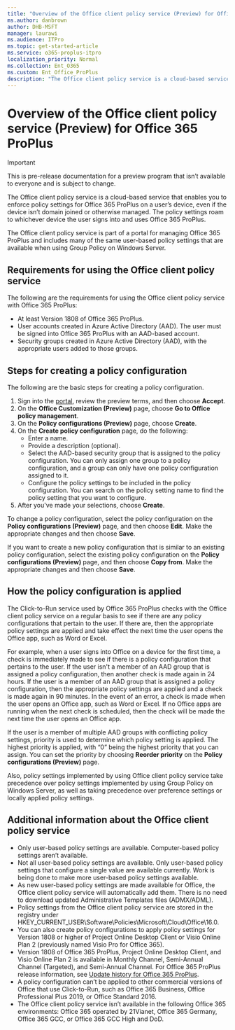 ```yaml
---
title: "Overview of the Office client policy service (Preview) for Office 365 ProPlus"
ms.author: danbrown
author: DHB-MSFT
manager: laurawi
ms.audience: ITPro
ms.topic: get-started-article
ms.service: o365-proplus-itpro
localization_priority: Normal
ms.collection: Ent_O365
ms.custom: Ent_Office_ProPlus
description: "The Office client policy service is a cloud-based service that enables you to enforce policy settings for Office 365 ProPlus on a user’s device, even if the device isn’t domain joined or otherwise managed."
---
```


# Overview of the Office client policy service (Preview) for Office 365 ProPlus

> [!IMPORTANT]
> This is pre-release documentation for a preview program that isn’t available to everyone and is subject to change.

The Office client policy service is a cloud-based service that enables you to enforce policy settings for Office 365 ProPlus on a user’s device, even if the device isn’t domain joined or otherwise managed. The policy settings roam to whichever device the user signs into and uses Office 365 ProPlus.

The Office client policy service is part of a portal for managing Office 365 ProPlus and includes many of the same user-based policy settings that are available when using Group Policy on Windows Server.

## Requirements for using the Office client policy service

The following are the requirements for using the Office client policy service with Office 365 ProPlus:

- At least Version 1808 of Office 365 ProPlus.
- User accounts created in Azure Active Directory (AAD). The user must be signed into Office 365 ProPlus with an AAD-based account.
- Security groups created in Azure Active Directory (AAD), with the appropriate users added to those groups.


## Steps for creating a policy configuration

The following are the basic steps for creating a policy configuration.

1. Sign into the [portal](https://aka.ms/o365clientmgmt), review the preview terms, and then choose **Accept**.
2. On the **Office Customization (Preview)** page, choose **Go to Office policy management**.
3. On the **Policy configurations (Preview)** page, choose **Create**.
4. On the **Create policy configuration** page, do the following:
   - Enter a name.
   - Provide a description (optional).
   - Select the AAD-based security group that is assigned to the policy configuration. You can only assign one group to a policy configuration, and a group can only have one policy configuration assigned to it.
   - Configure the policy settings to be included in the policy configuration. You can search on the policy setting name to find the policy setting that you want to configure.
5. After you've made your selections, choose **Create**.

To change a policy configuration, select the policy configuration on the **Policy configurations (Preview)** page, and then choose **Edit**. Make the appropriate changes and then choose **Save**.

If you want to create a new policy configuration that is similar to an existing policy configuration, select the existing policy configuration on the **Policy configurations (Preview)** page, and then choose **Copy from**. Make the appropriate changes and then choose **Save**.


## How the policy configuration is applied

The Click-to-Run service used by Office 365 ProPlus checks with the Office client policy service on a regular basis to see if there are any policy configurations that pertain to the user. If there are, then the appropriate policy settings are applied and take effect the next time the user opens the Office app, such as Word or Excel.

For example, when a user signs into Office on a device for the first time, a check is immediately made to see if there is a policy configuration that pertains to the user. If the user isn't a member of an AAD group that is assigned a policy configuration, then another check is made again in 24 hours. If the user is a member of an AAD group that is assigned a policy configuration, then the appropriate policy settings are applied and a check is made again in 90 minutes. In the event of an error, a check is made when the user opens an Office app, such as Word or Excel. If no Office apps are running when the next check is scheduled, then the check will be made the next time the user opens an Office app.

If the user is a member of multiple AAD groups with conflicting policy settings, priority is used to determine which policy setting is applied. The highest priority is applied, with “0” being the highest priority that you can assign. You can set the priority by choosing **Reorder priority** on the **Policy configurations (Preview)** page.

Also, policy settings implemented by using Office client policy service take precedence over policy settings implemented by using Group Policy on Windows Server, as well as taking precedence over preference settings or locally applied policy settings.

## Additional information about the Office client policy service

- Only user-based policy settings are available. Computer-based policy settings aren’t available.
- Not all user-based policy settings are available. Only user-based policy settings that configure a single value are available currently. Work is being done to make more user-based policy settings available.
- As new user-based policy settings are made available for Office, the Office client policy service will automatically add them. There is no need to download updated Administrative Templates files (ADMX/ADML).
- Policy settings from the Office client policy service are stored in the registry under HKEY_CURRENT_USER\Software\Policies\Microsoft\Cloud\Office\16.0.
- You can also create policy configurations to apply policy settings for Version 1808 or higher of Project Online Desktop Client or Visio Online Plan 2 (previously named Visio Pro for Office 365).
- Version 1808 of Office 365 ProPlus, Project Online Desktop Client, and Visio Online Plan 2 is available in Monthly Channel, Semi-Annual Channel (Targeted), and Semi-Annual Channel. For Office 365 ProPlus release information, see [Update history for Office 365 ProPlus](https://docs.microsoft.com/officeupdates/update-history-office365-proplus-by-date).
- A policy configuration can’t be applied to other commercial versions of Office that use Click-to-Run, such as Office 365 Business, Office Professional Plus 2019, or Office Standard 2016.
- The Office client policy service isn’t available in the following Office 365 environments: Office 365 operated by 21Vianet, Office 365 Germany, Office 365 GCC, or Office 365 GCC High and DoD.
